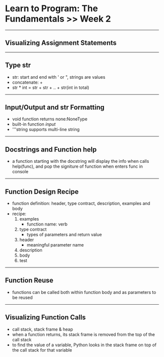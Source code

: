 # Learn to Program: The Fundamentals >> Week 2
***
## Visualizing Assignment Statements


***
## Type str
* str: start and end with ' or ", strings are values
* concatenate: +
* str * int = str + str + .. + str(int in total)

***
## Input/Output and str Formatting
* void function returns none:NoneType
* built-in function *input*
* '''string supports multi-line string

***
## Docstrings and Function help
* a function starting with the docstring will display the info when calls help(func), and pop the signiture of function when enters func in console

***
## Function Design Recipe
* function definition: header, type contract, description, examples and body
* recipe: 
	1. examples
		+ function name: verb
	2. type contract
		+ types of parameters and return value
	3. header
		+ meaningful parameter name
	4. description
	5. body
	6. test

***
## Function Reuse
* functions can be called both within function body and as parameters to be reused 

***
## Visualizing Function Calls
* call stack, stack frame & heap
* when a function returns, its stack frame is removed from the top of the call stack
* to find the value of a variable, Python looks in the stack frame on top of the call stack for that variable

